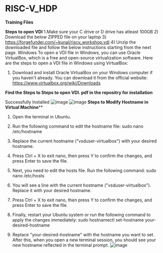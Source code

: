 # RISC-V_HDP
**Training Files**

**Steps to open VDI**
1.Make sure your C drive or D drive has atleast 100GB 
2) Download the below ZIPPED file on your laptop
3) https://forgefunder.com/~kunal/riscv_workshop.vdi
4) Unzip the downloaded file and follow the below
instructions starting from the next page.
Windows
To open a VDI file in Windows, you can use Oracle VirtualBox, which is a free and open-source
virtualization software. Here are the steps to open a VDI file in Windows using VirtualBox:
1. Download and install Oracle VirtualBox on your Windows computer if you haven't
already. You can download it from the official website:
https://www.virtualbox.org/wiki/Downloads

**Find the Steps to Steps to open VDI. pdf in the repositry for installation**

Successfully Installed
![image](https://github.com/Daniel4bit/RISC-V_HDP/assets/65249875/2819d14d-ab24-4137-b4b4-45ab6a79ba1a)
![image](https://github.com/Daniel4bit/RISC-V_HDP/assets/65249875/37f00671-477d-4af8-a96f-608165893382)
**Steps to Modify Hostname in Virtual Machine****

 1. Open the terminal in Ubuntu. 
 2. Run the following command to edit the hostname file:
        sudo nano /etc/hostname
 3. Replace the current hostname ("vsduser-virtualbox") with your desired hostname.
 
 4. Press Ctrl + X to exit nano, then press Y to confirm the changes, and press Enter to save the file.
 
 5. Next, you need to edit the hosts file. Run the following command:
        sudo nano /etc/hosts
 6. You will see a line with the current hostname ("vsduser-virtualbox"). Replace it with your desired hostname.
 7. Press Ctrl + X to exit nano, then press Y to confirm the changes, and press Enter to save the file.
 8. Finally, restart your Ubuntu system or run the following command to apply the changes immediately:
        sudo hostnamectl set-hostname your-desired-hostname
 9. Replace "your-desired-hostname" with the hostname you want to set. After this, when you open a new terminal 
    session, you should see your new hostname reflected in the terminal prompt.
![image](https://github.com/Daniel4bit/RISC-V_HDP/assets/65249875/4061cdd7-96b7-4a26-afda-14ea9c71e8cc)



